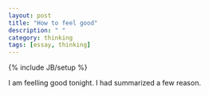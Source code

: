 ```yaml
---
layout: post
title: "How to feel good"
description: " "
category: thinking
tags: [essay, thinking]
---
```

{% include JB/setup %}


I am feelling good tonight. I had summarized a few reason.